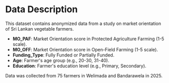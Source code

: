 # Data Description

This dataset contains anonymized data from a study on market orientation of Sri Lankan vegetable farmers.

- **MO_PAF**: Market Orientation score in Protected Agriculture Farming (1-5 scale).
- **MO_OFF**: Market Orientation score in Open-Field Farming (1-5 scale).
- **Funding_Type**: Fully Funded or Partially Funded.
- **Age**: Farmer's age group (e.g., 20-30, 31-40).
- **Education**: Farmer's education level (e.g., Primary, Secondary).

Data was collected from 75 farmers in Welimada and Bandarawela in 2025.
